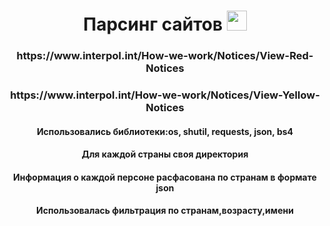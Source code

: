 <h1 align="center">Парсинг сайтов</a> 
<img src="https://github.com/blackcater/blackcater/raw/main/images/Hi.gif" height="32"/></h1>
<h3 align="center">https://www.interpol.int/How-we-work/Notices/View-Red-Notices</h3>
<h3 align="center">https://www.interpol.int/How-we-work/Notices/View-Yellow-Notices</h3>
<h4 align="center">Использовались библиотеки:os, shutil, requests, json, bs4</h4>
<h4 align="center">Для каждой страны своя директория</h4>
<h4 align="center">Информация о каждой персоне расфасована по странам в формате json</h4>
<h4 align="center">Использовалась фильтрация по странам,возрасту,имени</h4>

